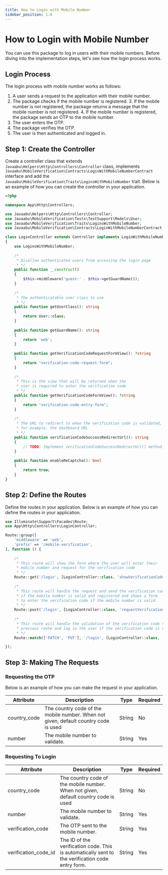 ```yaml
---
title: How to Login with Mobile Number
sidebar_position: 1.6
---
```


# How to Login with Mobile Number
You can use this package to log in users with their mobile numbers. Before diving into the implementation steps, let's see how the login process works.

## Login Process
The login process with mobile number works as follows:

1. A user sends a request to the application with their mobile number.
2. The package checks if the mobile number is registered.
    3. If the mobile number is not registered, the package returns a message that the mobile number is not registered.
    4. If the mobile number is registered, the package sends an OTP to the mobile number.
2. The user enters the OTP.
2. The package verifies the OTP.
3. The user is then authenticated and logged in.

## Step 1: Create the Controller
Create a controller class that extends `Javaabu\Helpers\Http\Controllers\Controller` class, implements `Javaabu\MobileVerification\Contracts\LoginWithMobileNumberContract` interface and add the `Javaabu\MobileVerification\Traits\LoginsWithMobileNumber` trait. Below is an example of how you can create the controller in your application.

```php
<?php

namespace App\Http\Controllers;

use Javaabu\Helpers\Http\Controllers\Controller;
use Javaabu\MobileVerification\Tests\TestSupport\Models\User;
use Javaabu\MobileVerification\Traits\LoginsWithMobileNumber;
use Javaabu\MobileVerification\Contracts\LoginWithMobileNumberContract;

class LoginController extends Controller implements LoginWithMobileNumberContract
{
    use LoginsWithMobileNumber;
    
    /*
     * Disallow authenticated users from accessing the login page
     * */
    public function __construct()
    {
        $this->middleware('guest:' . $this->getGuardName());
    }
    
    /*
     * The authenticatable user class to use
     * */
    public function getUserClass(): string
    {
        return User::class;
    }
    
    public function getGuardName(): string
    {
        return 'web';
    }
    
    public function getVerificationCodeRequestFormView(): ?string
    {
        return "verification-code-request-form";
    }
    
    /*
     * This is the view that will be returned when the 
     * user is required to enter the verification code
     * */
    public function getVerificationCodeFormView(): ?string
    {
        return "verification-code-entry-form";
    }
    
    /*
     * The URL to redirect to when the verification code is validated,
     * for example, the dashboard URL
     * */
    public function verificationCodeSuccessRedirectUrl(): string
    {
        // TODO: Implement verificationCodeSuccessRedirectUrl() method.
    }
    
    public function enableReCaptcha(): bool
    {
        return true;
    }
}
```

## Step 2: Define the Routes
Define the routes in your application. Below is an example of how you can define the routes in your application.

```php
use Illuminate\Support\Facades\Route;
use App\Http\Controllers\LoginController;

Route::group([
    'middleware' => 'web',
    'prefix' => '/mobile-verification',
], function () {
    
    /*
     * This route will show the form where the user will enter their 
     * mobile number and request for the verification code
     * */
    Route::get('/login', [LoginController::class, 'showVerificationCodeRequestForm'])->name('mobile-verifications.login.create');
    
    /*
     * This route will handle the request and send the verification code
     * if the mobile number is valid and registered and shows a form
     * to enter the verification code if the mobile number is valid.
     * */
    Route::post('/login', [LoginController::class, 'requestVerificationCode'])->name('mobile-verifications.login.store');
    
    /*
     * This route will handle the validation of the verification code sent from the
     * previous route and log in the user if the verification code is valid.
     * */
    Route::match(['PATCH', 'PUT'], '/login', [LoginController::class, 'verifyVerificationCode'])->name('mobile-verifications.login.update');

});
```

## Step 3: Making The Requests

### Requesting the OTP
Below is an example of how you can make the request in your application.

| Attribute    | Description                                                                         | Type   | Required |
|--------------|-------------------------------------------------------------------------------------|--------|----------|
| country_code | The country code of the mobile number. When not given, default country code is used | String | No       |
| number       | The mobile number to validate.                                                      | String | Yes      |

### Requesting To Login

| Attribute         | Description                                                                                      | Type   | Required |
|-------------------|--------------------------------------------------------------------------------------------------|--------|----------|
| country_code      | The country code of the mobile number. When not given, default country code is used              | String | No       |
| number            | The mobile number to validate.                                                                   | String | Yes      |
| verification_code | The OTP sent to the mobile number.                                                               | String | Yes      |
| verification_code_id | The ID of the verification code. This is automatically sent to the verification code entry form. | String | Yes      |






